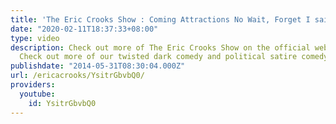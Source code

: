 ```yaml
---
title: 'The Eric Crooks Show : Coming Attractions No Wait, Forget I said that!'
date: "2020-02-11T18:37:33+08:00"
type: video
description: Check out more of The Eric Crooks Show on the official website officialericcrooks.com
  Check out more of our twisted dark comedy and political satire comedy
publishdate: "2014-05-31T08:30:04.000Z"
url: /ericacrooks/YsitrGbvbQ0/
providers:
  youtube:
    id: YsitrGbvbQ0
---
```

